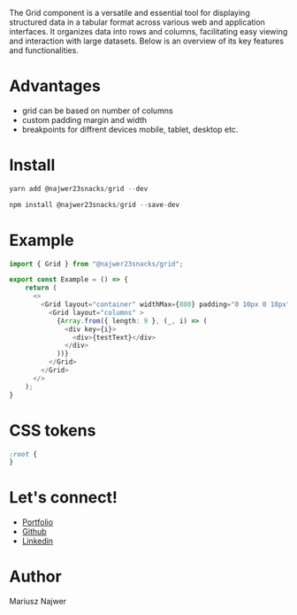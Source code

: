 The Grid component is a versatile and essential tool for displaying structured data in a tabular format across various web and application interfaces. It organizes data into rows and columns, facilitating easy viewing and interaction with large datasets. Below is an overview of its key features and functionalities.

# Advantages

- grid can be based on number of columns
- custom padding margin and width
- breakpoints for diffrent devices mobile, tablet, desktop etc.

# Install

```js
yarn add @najwer23snacks/grid --dev
```

```js
npm install @najwer23snacks/grid --save-dev
```

# Example

```typescript
import { Grid } from "@najwer23snacks/grid";

export const Example = () => {
    return (
      <>
        <Grid layout="container" widthMax={800} padding="0 10px 0 10px">
          <Grid layout="columns" >
            {Array.from({ length: 9 }, (_, i) => (
              <div key={i}>
                <div>{testText}</div>
              </div>
            ))}
          </Grid>
        </Grid>
      </>
    );
}
```

# CSS tokens

```css
:root {
}
```

# Let's connect!

- [Portfolio](https://najwer23.github.io/)
- [Github](https://github.com/najwer23)
- [Linkedin](https://www.linkedin.com/in/najwer23/)

# Author

Mariusz Najwer
